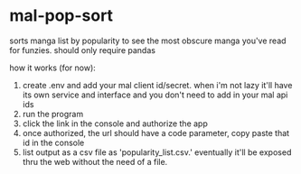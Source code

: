 # mal-pop-sort
sorts manga list by popularity to see the most obscure manga you've read for funzies. should only require pandas

how it works (for now):
1. create .env and add your mal client id/secret. when i'm not lazy it'll have its own service and interface and you don't need to add in your mal api ids
2. run the program
3. click the link in the console and authorize the app
4. once authorized, the url should have a code parameter, copy paste that id in the console
5. list output as a csv file as 'popularity_list.csv.' eventually it'll be exposed thru the web without the need of a file.
